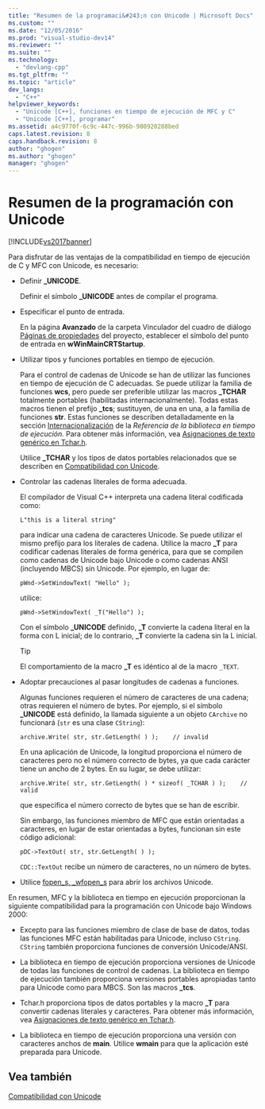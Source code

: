 ```yaml
---
title: "Resumen de la programaci&#243;n con Unicode | Microsoft Docs"
ms.custom: ""
ms.date: "12/05/2016"
ms.prod: "visual-studio-dev14"
ms.reviewer: ""
ms.suite: ""
ms.technology: 
  - "devlang-cpp"
ms.tgt_pltfrm: ""
ms.topic: "article"
dev_langs: 
  - "C++"
helpviewer_keywords: 
  - "Unicode [C++], funciones en tiempo de ejecución de MFC y C"
  - "Unicode [C++], programar"
ms.assetid: a4c9770f-6c9c-447c-996b-980920288bed
caps.latest.revision: 8
caps.handback.revision: 8
author: "ghogen"
ms.author: "ghogen"
manager: "ghogen"
---
```

# Resumen de la programaci&#243;n con Unicode
[!INCLUDE[vs2017banner](../assembler/inline/includes/vs2017banner.md)]

Para disfrutar de las ventajas de la compatibilidad en tiempo de ejecución de C y MFC con Unicode, es necesario:  
  
-   Definir **\_UNICODE**.  
  
     Definir el símbolo **\_UNICODE** antes de compilar el programa.  
  
-   Especificar el punto de entrada.  
  
     En la página **Avanzado** de la carpeta Vinculador del cuadro de diálogo [Páginas de propiedades](../ide/property-pages-visual-cpp.md) del proyecto, establecer el símbolo del punto de entrada en **wWinMainCRTStartup**.  
  
-   Utilizar tipos y funciones portables en tiempo de ejecución.  
  
     Para el control de cadenas de Unicode se han de utilizar las funciones en tiempo de ejecución de C adecuadas.  Se puede utilizar la familia de funciones **wcs**, pero puede ser preferible utilizar las macros **\_TCHAR** totalmente portables \(habilitadas internacionalmente\).  Todas estas macros tienen el prefijo **\_tcs**; sustituyen, de una en una, a la familia de funciones **str**.  Estas funciones se describen detalladamente en la sección [Internacionalización](../c-runtime-library/internationalization.md) de la *Referencia de la biblioteca en tiempo de ejecución.* Para obtener más información, vea [Asignaciones de texto genérico en Tchar.h](../Topic/Generic-Text%20Mappings%20in%20Tchar.h.md).  
  
     Utilice **\_TCHAR** y los tipos de datos portables relacionados que se describen en [Compatibilidad con Unicode](../text/support-for-unicode.md).  
  
-   Controlar las cadenas literales de forma adecuada.  
  
     El compilador de Visual C\+\+ interpreta una cadena literal codificada como:  
  
    ```  
    L"this is a literal string"  
    ```  
  
     para indicar una cadena de caracteres Unicode.  Se puede utilizar el mismo prefijo para los literales de cadena.  Utilice la macro **\_T** para codificar cadenas literales de forma genérica, para que se compilen como cadenas de Unicode bajo Unicode o como cadenas ANSI \(incluyendo MBCS\) sin Unicode.  Por ejemplo, en lugar de:  
  
    ```  
    pWnd->SetWindowText( "Hello" );  
    ```  
  
     utilice:  
  
    ```  
    pWnd->SetWindowText( _T("Hello") );  
    ```  
  
     Con el símbolo **\_UNICODE** definido, **\_T** convierte la cadena literal en la forma con L inicial; de lo contrario, **\_T** convierte la cadena sin la L inicial.  
  
    > [!TIP]
    >  El comportamiento de la macro **\_T** es idéntico al de la macro `_TEXT`.  
  
-   Adoptar precauciones al pasar longitudes de cadenas a funciones.  
  
     Algunas funciones requieren el número de caracteres de una cadena; otras requieren el número de bytes.  Por ejemplo, si el símbolo **\_UNICODE** está definido, la llamada siguiente a un objeto `CArchive` no funcionará \(`str` es una clase `CString`\):  
  
    ```  
    archive.Write( str, str.GetLength( ) );    // invalid  
    ```  
  
     En una aplicación de Unicode, la longitud proporciona el número de caracteres pero no el número correcto de bytes, ya que cada carácter tiene un ancho de 2 bytes.  En su lugar, se debe utilizar:  
  
    ```  
    archive.Write( str, str.GetLength( ) * sizeof( _TCHAR ) );    // valid  
    ```  
  
     que especifica el número correcto de bytes que se han de escribir.  
  
     Sin embargo, las funciones miembro de MFC que están orientadas a caracteres, en lugar de estar orientadas a bytes, funcionan sin este código adicional:  
  
    ```  
    pDC->TextOut( str, str.GetLength( ) );  
    ```  
  
     `CDC::TextOut` recibe un número de caracteres, no un número de bytes.  
  
-   Utilice [fopen\_s, \_wfopen\_s](../c-runtime-library/reference/fopen-s-wfopen-s.md) para abrir los archivos Unicode.  
  
 En resumen, MFC y la biblioteca en tiempo en ejecución proporcionan la siguiente compatibilidad para la programación con Unicode bajo Windows 2000:  
  
-   Excepto para las funciones miembro de clase de base de datos, todas las funciones MFC están habilitadas para Unicode, incluso `CString`.  `CString` también proporciona funciones de conversión Unicode\/ANSI.  
  
-   La biblioteca en tiempo de ejecución proporciona versiones de Unicode de todas las funciones de control de cadenas. La biblioteca en tiempo de ejecución también proporciona versiones portables apropiadas tanto para Unicode como para MBCS.  Son las macros **\_tcs**.  
  
-   Tchar.h proporciona tipos de datos portables y la macro **\_T** para convertir cadenas literales y caracteres.  Para obtener más información, vea [Asignaciones de texto genérico en Tchar.h](../Topic/Generic-Text%20Mappings%20in%20Tchar.h.md).  
  
-   La biblioteca en tiempo de ejecución proporciona una versión con caracteres anchos de **main**.  Utilice **wmain** para que la aplicación esté preparada para Unicode.  
  
## Vea también  
 [Compatibilidad con Unicode](../text/support-for-unicode.md)